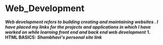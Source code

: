 # Web_Development
***Web development refers to building creating and maintaining websites . I have placed my links for the projects and applications  in which I have worked on while learning front end and back end web development***  **1. HTML BASICS:** ***Shambhavi's personal site link***
